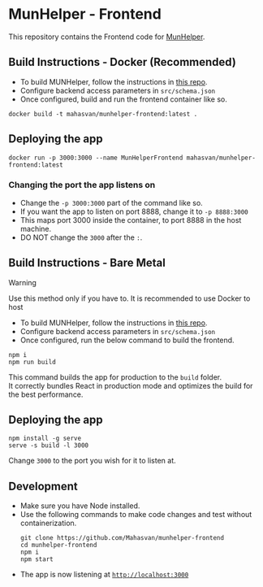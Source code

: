 # MunHelper - Frontend
This repository contains the Frontend code for [MunHelper](https://github.com/mahasvan/munhelper).


## Build Instructions - Docker (Recommended)
- To build MUNHelper, follow the instructions in [this repo](https://github.com/mahasvan/munhelper).
- Configure backend access parameters in `src/schema.json`
- Once configured, build and run the frontend container like so.

```shell
docker build -t mahasvan/munhelper-frontend:latest .
```
## Deploying the app

```shell
docker run -p 3000:3000 --name MunHelperFrontend mahasvan/munhelper-frontend:latest
```

### Changing the port the app listens on
- Change the `-p 3000:3000` part of the command like so.
- If you want the app to listen on port 8888, change it to `-p 8888:3000`
- This maps port 3000 inside the container, to port 8888 in the host machine.
- DO NOT change the `3000` after the `:`. 

## Build Instructions - Bare Metal

> [!WARNING]  
> Use this method only if you have to. It is recommended to use Docker to host 

- To build MUNHelper, follow the instructions in [this repo](https://github.com/mahasvan/munhelper).
- Configure backend access parameters in `src/schema.json`
- Once configured, run the below command to build the frontend.

```shell
npm i
npm run build
```

This command builds the app for production to the `build` folder.\
It correctly bundles React in production mode and optimizes the build for the best performance.

## Deploying the app

```shell
npm install -g serve
serve -s build -l 3000
```
Change `3000` to the port you wish for it to listen at.

## Development
- Make sure you have Node installed.
- Use the following commands to make code changes and test without containerization.
    ```shell
    git clone https://github.com/Mahasvan/munhelper-frontend
    cd munhelper-frontend
    npm i
    npm start
    ```
- The app is now listening at [`http://localhost:3000`](http://localhost:3000)